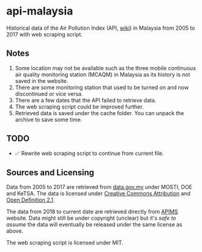 # api-malaysia

Historical data of the Air Pollution Index (API, [wiki](https://en.wikipedia.org/wiki/Air_Pollution_Index)) in Malaysia from 2005 to 2017 with web scraping script.

## Notes

1. Some location may not be available such as the three mobile continuous air quality monitoring station (MCAQM) in Malaysia as its history is not saved in the website.
2. There are some monitoring station that used to be turned on and now discontinued or vice versa.
3. There are a few dates that the API failed to retrieve data.
4. The web scraping script could be improved further.
5. Retrieved data is saved under the cache folder. You can unpack the archive to save some time.

## TODO
* ✅ Rewrite web scraping script to continue from current file.

## Sources and Licensing

Data from 2005 to 2017 are retrieved from [data.gov.my](http://www.data.gov.my/) under MOSTI, DOE and KeTSA. The data is licensed under [Creative Commons Attribution](https://opendefinition.org/licenses/cc-by/) and [Open Definition 2.1](https://opendefinition.org/od/2.1/en/).

The data from 2018 to current date are retrieved directly from [APIMS](http://apims.doe.gov.my/public_v2/api_table.html) website. Data might still be under copyright (unclear) but it's *safe to assume* the data will eventually be released under the same license as above.

The web scraping script is licensed under MIT.
